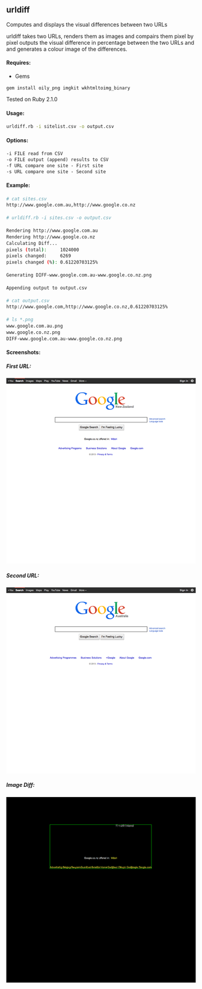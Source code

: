 ## urldiff

Computes and displays the visual differences between two URLs

urldiff takes two URLs, renders them as images and compairs them pixel by pixel outputs the visual difference in percentage between the two URLs and and generates a colour image of the differences.

#### Requires:
* Gems

```
gem install oily_png imgkit wkhtmltoimg_binary
```
Tested on Ruby 2.1.0

#### Usage:
```bash
urldiff.rb -i sitelist.csv -o output.csv
```

#### Options:

    -i FILE read from CSV
    -o FILE output (append) results to CSV
    -f URL compare one site - First site
    -s URL compare one site - Second site

#### Example:
```bash
# cat sites.csv
http://www.google.com.au,http://www.google.co.nz

# urldiff.rb -i sites.csv -o output.csv

Rendering http://www.google.com.au
Rendering http://www.google.co.nz
Calculating Diff...
pixels (total):     1024000
pixels changed:     6269
pixels changed (%): 0.61220703125%

Generating DIFF-www.google.com.au-www.google.co.nz.png

Appending output to output.csv

# cat output.csv
http://www.google.com,http://www.google.co.nz,0.61220703125%

# ls *.png
www.google.com.au.png
www.google.co.nz.png
DIFF-www.google.com.au-www.google.co.nz.png
```

#### Screenshots:

##### First URL:

![First URL](/screenshots/url1.png "First URL")

##### Second URL:

![Second URL](/screenshots/url2.png "Second URL")

#####  Image Diff:

![Image Diff](/screenshots/urldiff.png "Image Diff")
